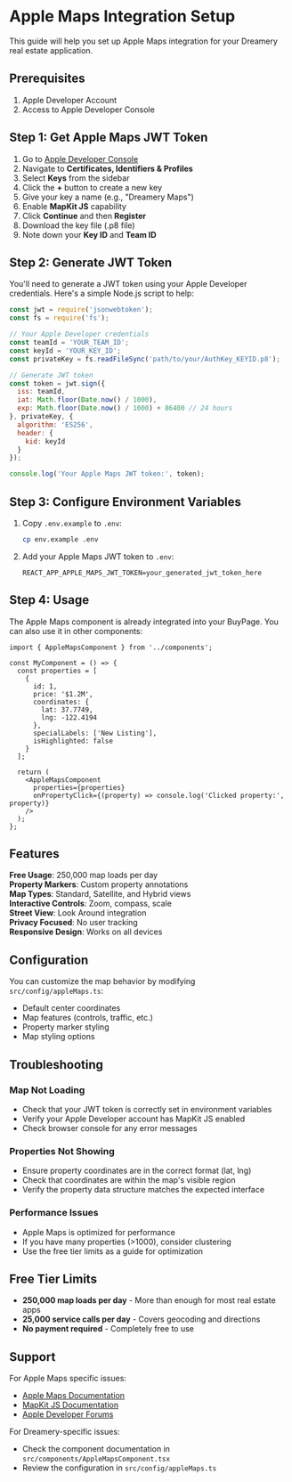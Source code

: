 # Apple Maps Integration Setup

This guide will help you set up Apple Maps integration for your Dreamery real estate application.

## Prerequisites

1. Apple Developer Account
2. Access to Apple Developer Console

## Step 1: Get Apple Maps JWT Token

1. Go to [Apple Developer Console](https://developer.apple.com/account/)
2. Navigate to **Certificates, Identifiers & Profiles**
3. Select **Keys** from the sidebar
4. Click the **+** button to create a new key
5. Give your key a name (e.g., "Dreamery Maps")
6. Enable **MapKit JS** capability
7. Click **Continue** and then **Register**
8. Download the key file (.p8 file)
9. Note down your **Key ID** and **Team ID**

## Step 2: Generate JWT Token

You'll need to generate a JWT token using your Apple Developer credentials. Here's a simple Node.js script to help:

```javascript
const jwt = require('jsonwebtoken');
const fs = require('fs');

// Your Apple Developer credentials
const teamId = 'YOUR_TEAM_ID';
const keyId = 'YOUR_KEY_ID';
const privateKey = fs.readFileSync('path/to/your/AuthKey_KEYID.p8');

// Generate JWT token
const token = jwt.sign({
  iss: teamId,
  iat: Math.floor(Date.now() / 1000),
  exp: Math.floor(Date.now() / 1000) + 86400 // 24 hours
}, privateKey, {
  algorithm: 'ES256',
  header: {
    kid: keyId
  }
});

console.log('Your Apple Maps JWT token:', token);
```

## Step 3: Configure Environment Variables

1. Copy `.env.example` to `.env`:
   ```bash
   cp env.example .env
   ```

2. Add your Apple Maps JWT token to `.env`:
   ```
   REACT_APP_APPLE_MAPS_JWT_TOKEN=your_generated_jwt_token_here
   ```

## Step 4: Usage

The Apple Maps component is already integrated into your BuyPage. You can also use it in other components:

```tsx
import { AppleMapsComponent } from '../components';

const MyComponent = () => {
  const properties = [
    {
      id: 1,
      price: '$1.2M',
      coordinates: {
        lat: 37.7749,
        lng: -122.4194
      },
      specialLabels: ['New Listing'],
      isHighlighted: false
    }
  ];

  return (
    <AppleMapsComponent 
      properties={properties}
      onPropertyClick={(property) => console.log('Clicked property:', property)}
    />
  );
};
```

## Features

**Free Usage**: 250,000 map loads per day  
**Property Markers**: Custom property annotations  
**Map Types**: Standard, Satellite, and Hybrid views  
**Interactive Controls**: Zoom, compass, scale  
**Street View**: Look Around integration  
**Privacy Focused**: No user tracking  
**Responsive Design**: Works on all devices  

## Configuration

You can customize the map behavior by modifying `src/config/appleMaps.ts`:

- Default center coordinates
- Map features (controls, traffic, etc.)
- Property marker styling
- Map styling options

## Troubleshooting

### Map Not Loading
- Check that your JWT token is correctly set in environment variables
- Verify your Apple Developer account has MapKit JS enabled
- Check browser console for any error messages

### Properties Not Showing
- Ensure property coordinates are in the correct format (lat, lng)
- Check that coordinates are within the map's visible region
- Verify the property data structure matches the expected interface

### Performance Issues
- Apple Maps is optimized for performance
- If you have many properties (>1000), consider clustering
- Use the free tier limits as a guide for optimization

## Free Tier Limits

- **250,000 map loads per day** - More than enough for most real estate apps
- **25,000 service calls per day** - Covers geocoding and directions
- **No payment required** - Completely free to use

## Support

For Apple Maps specific issues:
- [Apple Maps Documentation](https://developer.apple.com/maps/)
- [MapKit JS Documentation](https://developer.apple.com/documentation/mapkitjs)
- [Apple Developer Forums](https://developer.apple.com/forums/)

For Dreamery-specific issues:
- Check the component documentation in `src/components/AppleMapsComponent.tsx`
- Review the configuration in `src/config/appleMaps.ts`
